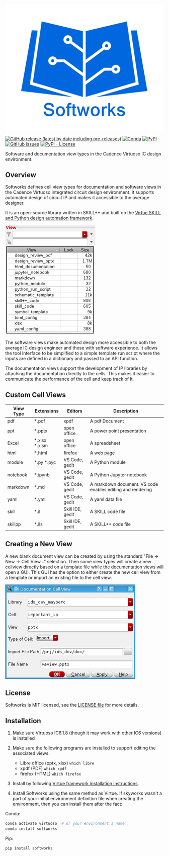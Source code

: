 ![Views supported by Softworks](docs/source/_static/logo/softworks_logo_named.jpg)

[![GitHub release (latest by date including pre-releases)](https://img.shields.io/github/v/release/cascode-labs/softworks?include_prereleases)](https://github.com/cascode-labs/softworks/releases/latest)
[![Conda](https://img.shields.io/conda/v/conda-forge/softworks?label=conda-forge)](https://anaconda.org/conda-forge/softworks)
[![PyPI](https://img.shields.io/pypi/v/softworks)](https://pypi.org/project/softworks/)
[![GitHub issues](https://img.shields.io/github/issues/cascode-labs/softworks)](https://github.com/cascode-labs/softworks/issues)
[![PyPI - License](https://img.shields.io/pypi/l/softworks)](https://choosealicense.com/licenses/mit/)

Software and documentation view types in the Cadence Virtuoso IC design environment.

## Overview

Softworks defines cell view types for documentation and software views in
the Cadence Virtuoso integrated circuit design environment.  It supports
automated design of circuit IP and makes it accessible to the average designer.  

It is an open-source library written in SKILL++ and built on the
[Virtue SKILL and Python design automation framework](http://www.cascode-labs.org/virtue/).

![Views supported by Softworks](docs/source/_static/view_list.png)

The software views make automated design more accessible to both the average
IC design engineer and those with software experience.  It allows the
tool interface to be simplified to a simple template run script where the
inputs are defined in a dictionary and passed to an API function.

The documentation views support the development of IP libraries by attaching
the documentation directly to the cells.  This makes it easier to communicate
the performance of the cell and keep track of it.

## Custom Cell Views

| View Type   | Extensions     | Editors          | Description                 |
| ----------- | -------------- | ---------------- | --------------------------- |
| pdf         | *.pdf          | xpdf             | A pdf Document              |
| ppt         | *.pptx         | open office      | A power point presentation  |
| Excel       | *.xlsx \*.xlsm | open office      | A spreadsheet               |
| html        | *.html         | firefox          | A web page                  |
| module      | *.py \*.pyc    | VS Code, gedit   | A Python module             |
| notebook    | *.ipynb        | VS Code, gedit   | A Python Jupyter notebook   |
| markdown    | *.md           | VS Code, gedit   | A markdown document. VS code enables editing and rendering |
| yaml        | *.yml          | VS Code, gedit   | A yaml data file            |
| skill       | *.il           | Skill IDE, gedit | A SKILL code file           |
| skillpp     | *.ils          | Skill IDE, gedit | A SKILL++ code file         |

## Creating a New View

A new blank document view can be created by using the standard "File -> New -> Cell View..." selection.
Then some view types will create a new cellview directly based on a template file while the
documentation views will open a GUI.  This GUI has the option to either create the new cell view from a template or
import an existing file to the cell view.

![New Document GUI](docs/source/_static/new_doc_gui.png)

## License

Softworks is MIT licensed, see the [LICENSE file](LICENSE) for more details.

## Installation

1. Make sure Virtuoso IC6.1.8 (though it may work with other IC6 versions) 
   is installed
2. Make sure the following programs are installed to support editing the 
   associated views.
   - Libre office (pptx, xlsx)
     ```which libre```
   - xpdf (PDF)
     ```which xpdf```
   - firefox (HTML)
     ```which firefox```
3. Install by following
  [Virtue framework installation instructions](https://www.cascode-labs.org/virtue/overview/install.html#).  

4. Install Softworks using the same method as Virtue.  If skyworks wasn't a
part of your initial environment definition file when creating the environment,
then you can install them after the fact:

Conda:

```bash
conda activate virtuoso  # or your environment's name
conda install softworks
```

Pip:

```bash
pip install softworks
```
